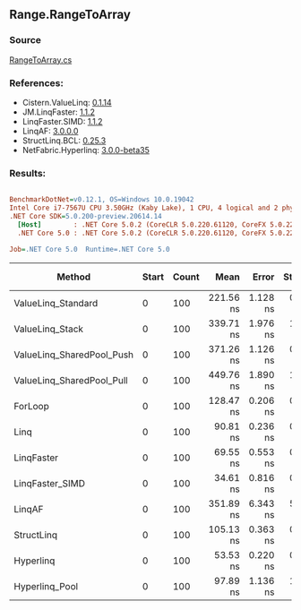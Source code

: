 ﻿## Range.RangeToArray

### Source
[RangeToArray.cs](../LinqBenchmarks/Range/RangeToArray.cs)

### References:
- Cistern.ValueLinq: [0.1.14](https://www.nuget.org/packages/Cistern.ValueLinq/0.1.14)
- JM.LinqFaster: [1.1.2](https://www.nuget.org/packages/JM.LinqFaster/1.1.2)
- LinqFaster.SIMD: [1.1.2](https://www.nuget.org/packages/LinqFaster.SIMD/1.0.3)
- LinqAF: [3.0.0.0](https://www.nuget.org/packages/LinqAF/3.0.0.0)
- StructLinq.BCL: [0.25.3](https://www.nuget.org/packages/StructLinq.BCL/0.25.3)
- NetFabric.Hyperlinq: [3.0.0-beta35](https://www.nuget.org/packages/NetFabric.Hyperlinq/3.0.0-beta35)

### Results:
``` ini

BenchmarkDotNet=v0.12.1, OS=Windows 10.0.19042
Intel Core i7-7567U CPU 3.50GHz (Kaby Lake), 1 CPU, 4 logical and 2 physical cores
.NET Core SDK=5.0.200-preview.20614.14
  [Host]        : .NET Core 5.0.2 (CoreCLR 5.0.220.61120, CoreFX 5.0.220.61120), X64 RyuJIT
  .NET Core 5.0 : .NET Core 5.0.2 (CoreCLR 5.0.220.61120, CoreFX 5.0.220.61120), X64 RyuJIT

Job=.NET Core 5.0  Runtime=.NET Core 5.0  

```
|                    Method | Start | Count |      Mean |    Error |   StdDev | Ratio | RatioSD |  Gen 0 | Gen 1 | Gen 2 | Allocated |
|-------------------------- |------ |------ |----------:|---------:|---------:|------:|--------:|-------:|------:|------:|----------:|
|        ValueLinq_Standard |     0 |   100 | 221.56 ns | 1.128 ns | 0.942 ns |  1.73 |    0.01 | 0.2027 |     - |     - |     424 B |
|           ValueLinq_Stack |     0 |   100 | 339.71 ns | 1.976 ns | 1.848 ns |  2.65 |    0.01 | 0.3171 |     - |     - |     664 B |
| ValueLinq_SharedPool_Push |     0 |   100 | 371.26 ns | 1.126 ns | 0.940 ns |  2.89 |    0.01 | 0.2027 |     - |     - |     424 B |
| ValueLinq_SharedPool_Pull |     0 |   100 | 449.76 ns | 1.890 ns | 1.675 ns |  3.50 |    0.01 | 0.2027 |     - |     - |     424 B |
|                   ForLoop |     0 |   100 | 128.47 ns | 0.206 ns | 0.161 ns |  1.00 |    0.00 | 0.2027 |     - |     - |     424 B |
|                      Linq |     0 |   100 |  90.81 ns | 0.236 ns | 0.184 ns |  0.71 |    0.00 | 0.2218 |     - |     - |     464 B |
|                LinqFaster |     0 |   100 |  69.55 ns | 0.553 ns | 0.490 ns |  0.54 |    0.00 | 0.2027 |     - |     - |     424 B |
|           LinqFaster_SIMD |     0 |   100 |  34.61 ns | 0.816 ns | 0.764 ns |  0.27 |    0.01 | 0.2027 |     - |     - |     424 B |
|                    LinqAF |     0 |   100 | 351.89 ns | 6.343 ns | 5.933 ns |  2.75 |    0.05 | 0.2027 |     - |     - |     424 B |
|                StructLinq |     0 |   100 | 105.13 ns | 0.363 ns | 0.303 ns |  0.82 |    0.00 | 0.2027 |     - |     - |     424 B |
|                 Hyperlinq |     0 |   100 |  53.53 ns | 0.220 ns | 0.195 ns |  0.42 |    0.00 | 0.2027 |     - |     - |     424 B |
|            Hyperlinq_Pool |     0 |   100 |  97.89 ns | 1.136 ns | 1.007 ns |  0.76 |    0.01 | 0.0267 |     - |     - |      56 B |
